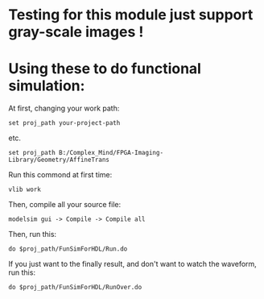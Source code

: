 # Testing for this module just support gray-scale images !  

# Using these to do functional simulation:  

At first, changing your work path:  
    
    set proj_path your-project-path  

etc.  
    
    set proj_path B:/Complex_Mind/FPGA-Imaging-Library/Geometry/AffineTrans  

Run this commond at first time:

    vlib work  

Then, compile all your source file:  

    modelsim gui -> Compile -> Compile all  

Then, run this:

    do $proj_path/FunSimForHDL/Run.do

If you just want to the finally result, and don't want to watch the waveform, run this:  

    do $proj_path/FunSimForHDL/RunOver.do
